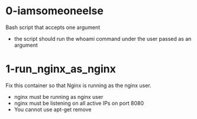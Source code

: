 # 0-iamsomeoneelse
Bash script that accepts one argument
- the script should run the whoami command under the user passed as an argument

# 1-run_nginx_as_nginx
Fix this container so that Nginx is running as the nginx user.
- nginx must be running as nginx user
- nginx must be listening on all active IPs on port 8080
- You cannot use apt-get remove
